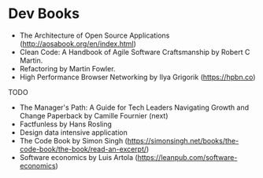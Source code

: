 Dev Books
=========

* The Architecture of Open Source Applications (http://aosabook.org/en/index.html)
* Clean Code: A Handbook of Agile Software Craftsmanship by Robert C Martin.
* Refactoring by Martin Fowler.
* High Performance Browser Networking by Ilya Grigorik (https://hpbn.co)


TODO
* The Manager's Path: A Guide for Tech Leaders Navigating Growth and Change Paperback by Camille Fournier (next)
* Factfunless by Hans Rosling
* Design data intensive application
* The Code Book by Simon Singh (https://simonsingh.net/books/the-code-book/the-book/read-an-excerpt/)
* Software economics by Luis Artola (https://leanpub.com/software-economics)
